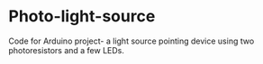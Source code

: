 # Photo-light-source
Code for Arduino project- a light source pointing device using two photoresistors and a few LEDs.
